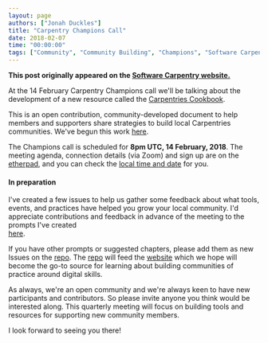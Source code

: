 ```yaml
---
layout: page
authors: ["Jonah Duckles"]
title: "Carpentry Champions Call"
date: 2018-02-07
time: "00:00:00"
tags: ["Community", "Community Building", "Champions", "Software Carpentry"]
---
```


<p><b>This post originally appeared on the <a href="https://software-carpentry.org/">Software Carpentry website.</a></b></p>

At the 14 February Carpentry Champions call we'll be talking about the development of a new resource called 
the [Carpentries Cookbook](https://cookbook.carpentries.org/).

This is an open contribution, community-developed document to help members and supporters share strategies to build local Carpentries communities. 
We've begun this work [here](https://github.com/carpentries/community-cookbook/). 

The Champions call is scheduled for **8pm UTC, 14 February, 2018**. The meeting agenda, connection details (via Zoom) and sign up are on 
the [etherpad](http://pad.software-carpentry.org/champions), and you can check the [local time and date](https://www.timeanddate.com/worldclock/fixedtime.html?msg=Carpentry+Champions+call&iso=20180214T20) for you.

#### In preparation

I've created a few issues to help us gather some feedback about what tools, events, and practices have helped you 
grow your local community. I'd appreciate contributions and feedback in advance of the meeting to the prompts I've created  
[here](https://github.com/carpentries/community-cookbook/issues).

If you have other prompts or suggested chapters, please add them as new Issues on the [repo](https://github.com/carpentries/community-cookbook/).
The [repo](https://github.com/carpentries/community-cookbook/) will 
feed the [website](https://cookbook.carpentries.org) which we hope will become the go-to source for learning about building communities 
of practice around digital skills.

As always, we're an open community and we're always keen to have new participants and contributors. So please invite
anyone you think would be interested along. This quarterly meeting will focus on building tools and resources for 
supporting new community members. 

I look forward to seeing you there!

